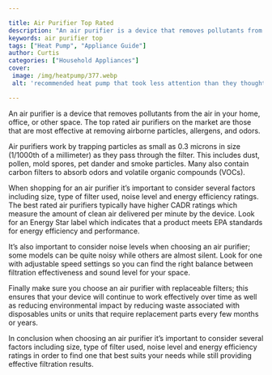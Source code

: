 ```yaml
---

title: Air Purifier Top Rated
description: "An air purifier is a device that removes pollutants from the air in your home, office, or other space. The top rated air purifiers...keep going and find out"
keywords: air purifier top
tags: ["Heat Pump", "Appliance Guide"]
author: Curtis
categories: ["Household Appliances"]
cover: 
 image: /img/heatpump/377.webp
 alt: 'recommended heat pump that took less attention than they thought'

---
```


An air purifier is a device that removes pollutants from the air in your home, office, or other space. The top rated air purifiers on the market are those that are most effective at removing airborne particles, allergens, and odors.

Air purifiers work by trapping particles as small as 0.3 microns in size (1/1000th of a millimeter) as they pass through the filter. This includes dust, pollen, mold spores, pet dander and smoke particles. Many also contain carbon filters to absorb odors and volatile organic compounds (VOCs). 

When shopping for an air purifier it’s important to consider several factors including size, type of filter used, noise level and energy efficiency ratings. The best rated air purifiers typically have higher CADR ratings which measure the amount of clean air delivered per minute by the device. Look for an Energy Star label which indicates that a product meets EPA standards for energy efficiency and performance. 

It’s also important to consider noise levels when choosing an air purifier; some models can be quite noisy while others are almost silent. Look for one with adjustable speed settings so you can find the right balance between filtration effectiveness and sound level for your space. 

Finally make sure you choose an air purifier with replaceable filters; this ensures that your device will continue to work effectively over time as well as reducing environmental impact by reducing waste associated with disposables units or units that require replacement parts every few months or years. 


In conclusion when choosing an air purifier it’s important to consider several factors including size, type of filter used, noise level and energy efficiency ratings in order to find one that best suits your needs while still providing effective filtration results.

